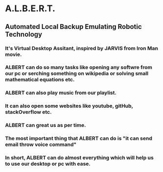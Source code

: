 # A.L.B.E.R.T.  
## Automated Local Backup Emulating Robotic Technology

### It's Virtual Desktop Assitant, inspired by JARVIS from Iron Man movie.

### ALBERT can do so many tasks like opening any softwre from our pc or serching something on wikipedia or solving small mathematical equations etc.

### ALBERT can also play music from our playlist.

### It can also open some websites like youtube, gitHub, stackOverflow etc.

### ALBERT can great us as per time.

### The most important thing that ALBERT can do is "it can send email throw voice command"

### In short, ALBERT can do almost everything which will help us to use our desktop or pc with ease.
